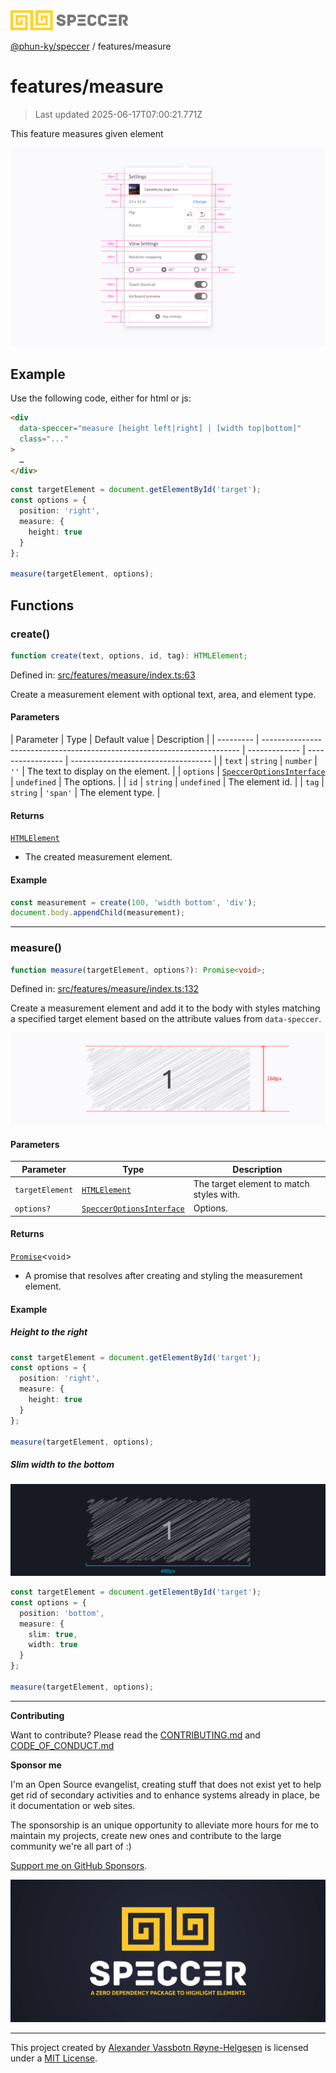 <div><img alt="SPECCER logo" src="https://raw.githubusercontent.com/phun-ky/speccer/main/public/logo-speccer-horizontal-colored-package.svg?raw=true" style="max-height:32px;"/></div>

[@phun-ky/speccer](../README.md) / features/measure

# features/measure

> Last updated 2025-06-17T07:00:21.771Z

This feature measures given element

![pin](https://github.com/phun-ky/speccer/blob/main/public/speccer-pin-measure-height-light.png?raw=true)

## Example

Use the following code, either for html or js:

```html
<div
  data-speccer="measure [height left|right] | [width top|bottom]"
  class="..."
>
  …
</div>
```

```ts
const targetElement = document.getElementById('target');
const options = {
  position: 'right',
  measure: {
    height: true
  }
};

measure(targetElement, options);
```

## Functions

### create()

```ts
function create(text, options, id, tag): HTMLElement;
```

Defined in:
[src/features/measure/index.ts:63](https://github.com/phun-ky/speccer/blob/main/src/features/measure/index.ts#L63)

Create a measurement element with optional text, area, and element type.

#### Parameters

| Parameter | Type                                                                     | Default value | Description       |
| --------- | ------------------------------------------------------------------------ | ------------- | ----------------- | ----------------------------------- |
| `text`    | `string`                                                                 | `number`      | `''`              | The text to display on the element. |
| `options` | [`SpeccerOptionsInterface`](../types/speccer.md#specceroptionsinterface) | `undefined`   | The options.      |
| `id`      | `string`                                                                 | `undefined`   | The element id.   |
| `tag`     | `string`                                                                 | `'span'`      | The element type. |

#### Returns

[`HTMLElement`](https://developer.mozilla.org/docs/Web/API/HTMLElement)

- The created measurement element.

#### Example

```ts
const measurement = create(100, 'width bottom', 'div');
document.body.appendChild(measurement);
```

---

### measure()

```ts
function measure(targetElement, options?): Promise<void>;
```

Defined in:
[src/features/measure/index.ts:132](https://github.com/phun-ky/speccer/blob/main/src/features/measure/index.ts#L132)

Create a measurement element and add it to the body with styles matching a
specified target element based on the attribute values from `data-speccer`.

![measure](https://github.com/phun-ky/speccer/blob/main/public/speccer-measure-right-full-light.png?raw=true)

#### Parameters

| Parameter       | Type                                                                     | Description                              |
| --------------- | ------------------------------------------------------------------------ | ---------------------------------------- |
| `targetElement` | [`HTMLElement`](https://developer.mozilla.org/docs/Web/API/HTMLElement)  | The target element to match styles with. |
| `options?`      | [`SpeccerOptionsInterface`](../types/speccer.md#specceroptionsinterface) | Options.                                 |

#### Returns

[`Promise`](https://developer.mozilla.org/docs/Web/JavaScript/Reference/Global_Objects/Promise)<`void`>

- A promise that resolves after creating and styling the measurement element.

#### Example

##### Height to the right

```ts
const targetElement = document.getElementById('target');
const options = {
  position: 'right',
  measure: {
    height: true
  }
};

measure(targetElement, options);
```

##### Slim width to the bottom

![measure](https://github.com/phun-ky/speccer/blob/main/public/speccer-measure-bottom-dark.png?raw=true)

```ts
const targetElement = document.getElementById('target');
const options = {
  position: 'bottom',
  measure: {
    slim: true,
    width: true
  }
};

measure(targetElement, options);
```

---

**Contributing**

Want to contribute? Please read the
[CONTRIBUTING.md](https://github.com/phun-ky/speccer/blob/main/CONTRIBUTING.md)
and
[CODE_OF_CONDUCT.md](https://github.com/phun-ky/speccer/blob/main/CODE_OF_CONDUCT.md)

**Sponsor me**

I'm an Open Source evangelist, creating stuff that does not exist yet to help
get rid of secondary activities and to enhance systems already in place, be it
documentation or web sites.

The sponsorship is an unique opportunity to alleviate more hours for me to
maintain my projects, create new ones and contribute to the large community
we're all part of :)

[Support me on GitHub Sponsors](https://github.com/sponsors/phun-ky).

![Speccer banner, with logo and slogan: A zero dependency package to annotate or highlight elements](https://github.com/phun-ky/speccer/blob/main/public/speccer-banner.png?raw=true)

---

This project created by [Alexander Vassbotn Røyne-Helgesen](http://phun-ky.net)
is licensed under a [MIT License](https://choosealicense.com/licenses/mit/).
